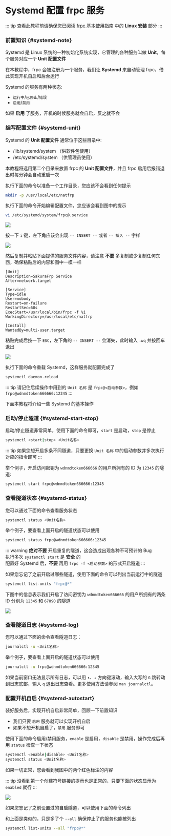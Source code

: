 # Systemd 配置 frpc 服务

::: tip
查看此教程前请确保您已阅读 [frpc 基本使用指南](/frpc/usage.md#linux) 中的 **Linux 安装** 部分
:::

### 前置知识 {#systemd-note}

Systemd 是 Linux 系统的一种初始化系统实现，它管理的各种服务叫做 **Unit**，每个服务对应一个 **Unit 配置文件**

在本教程中，frpc 会被注册为一个服务，我们让 **Systemd** 来自动管理 frpc，借此实现开机自启和后台运行

Systemd 的服务有两种状态:

- `运行中`/`已停止`/`错误`
- `启用`/`禁用`

如果 **启用** 了服务，开机的时候服务就会自启，反之就不会

### 编写配置文件 {#systemd-unit}

Systemd 的 **Unit 配置文件** 通常位于这些目录中:

- /lib/systemd/system （供软件包使用）
- /etc/systemd/system （供管理员使用）

本教程将选用第二个目录来放置 frpc 的 **Unit 配置文件**，并且 frpc 启用后报错退出时每分钟会自动重启一次

执行下面的命令以准备一个工作目录，您应该不会看到任何提示

```bash
mkdir -p /usr/local/etc/natfrp
```

执行下面的命令开始编辑配置文件，您应该会看到图中的提示

```bash
vi /etc/systemd/system/frpc@.service
```

![](./_images/systemd-0.png)

按一下 `i` 键，左下角应该会出现 `-- INSERT --` 或者 `-- 插入 --` 字样

![](./_images/systemd-1.png)

然后复制并粘贴下面提供的服务文件内容，请注意 **不要** 多复制或少复制任何东西，确保粘贴后的内容和图中一模一样

```systemd
[Unit]
Description=SakuraFrp Service
After=network.target

[Service]
Type=idle
User=nobody
Restart=on-failure
RestartSec=60s
ExecStart=/usr/local/bin/frpc -f %i
WorkingDirectory=/usr/local/etc/natfrp

[Install]
WantedBy=multi-user.target
```

粘贴完成后按一下 `ESC`，左下角的 `-- INSERT --` 会消失，此时输入 `:wq` 并按回车退出

![](./_images/systemd-2.png)

执行下面的命令重载 Systemd，这样服务就配置完成了

```bash
systemctl daemon-reload
```

::: tip
请记住后续操作中用到的 `Unit 名称` 是 `frpc@<启动参数>`，例如 `frpc@wdnmdtoken666666:12345`
:::

下面本教程将介绍一些 Systemd 的基本操作

### 启动/停止隧道 {#systemd-start-stop}

启动/停止隧道非常简单，使用下面的命令即可，`start` 是启动，`stop` 是停止

```bash
systemctl <start|stop> <Unit名称>
```

::: tip
如果您想开启多条不同隧道，只要更换 `Unit 名称` 中的启动参数并多次执行对应的指令即可
:::

举个例子，开启访问密钥为 `wdnmdtoken666666` 的用户所拥有的 ID 为 `12345` 的隧道:

```bash
systemctl start frpc@wdnmdtoken666666:12345
```

### 查看隧道状态 {#systemd-status}

您可以通过下面的命令查看服务状态

```bash
systemctl status <Unit名称>
```

举个例子，要查看上面开启的隧道状态可以使用

``` bash
systemctl status frpc@wdnmdtoken666666:12345
```

::: warning
**绝对不要** 开启重复的隧道，这会造成出现各种不可预计的 Bug  
执行多次 `systemctl start` 是 **安全** 的  
配置好 Systemd 后，**不要** 再用 `frpc -f <启动参数>` 的形式开启隧道
:::

如果您忘记了之前开启过哪些隧道，使用下面的命令可以列出当前运行中的隧道

```bash
systemctl list-units "frpc@*"
```

下图中的信息表示我们开启了访问密钥为 `wdnmdtoken666666` 的用户所拥有的两条 ID 分别为 `12345` 和 `67890` 的隧道

![](./_images/systemd-3.png)

### 查看隧道日志 {#systemd-log}

您可以通过下面的命令查看隧道日志：

```bash
journalctl -u <Unit名称>
```

举个例子，要查看上面开启的隧道状态可以使用

``` bash
journalctl -u frpc@wdnmdtoken666666:12345
```

如果当前窗口无法显示所有日志，可以用 `↑`、`↓` 方向键滚动，输入大写的 `G` 跳转动到日志底部，输入 `q` 退出日志查看。更多使用方法请参阅 `man journalctl`。

### 配置开机自启 {#systemd-autostart}

装好服务后，实现开机自启非常简单，回顾一下前置知识

- 我们只要 `启用` 服务就可以实现开机自启
- 如果不想开机自启了，`禁用` 服务即可

使用下面的命令启用/禁用服务，`enable` 是启用，`disable` 是禁用，操作完成后再用 `status` 检查一下状态

```bash
systemctl <enable|disable> <Unit名称>
systemctl status <Unit名称>
```

如果一切正常，您会看到我图中的两个红色标注的内容

::: tip
没看到第一个创建符号链接的提示也是正常的，只要下面的状态显示为 `enabled` 就行
:::

![](./_images/systemd-4.png)

如果您忘记了之前设置过的自启隧道，可以使用下面的命令列出

和上面是类似的，只是多了个 `--all` 确保停止了的服务也能被列出

```bash
systemctl list-units --all "frpc@*"
```
